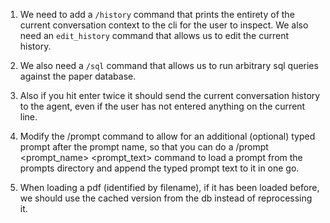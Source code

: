1. We need to add a `/history` command that prints the entirety of the current conversation context to the cli for the user to inspect. We also need an `edit_history` command that allows us to edit the current history.

2. We also need a `/sql` command that allows us to run arbitrary sql queries against the paper database.

3. Also if you hit enter twice it should send the current conversation history to the agent, even if the user has not entered anything on the current line.

4. Modify the /prompt command to allow for an additional (optional) typed prompt after the prompt name, so that you can do a /prompt <prompt_name> <prompt_text> command to load a prompt from the prompts directory and append the typed prompt text to it in one go.

5. When loading a pdf (identified by filename), if it has been loaded before, we should use the cached version from the db instead of reprocessing it.
